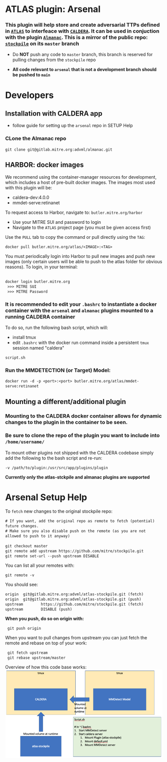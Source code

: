 # ATLAS plugin: **Arsenal**

### This plugin will help store and create adversarial TTPs defined in [`ATLAS`](https://atlas.mitre.org/) to interfeace with [`CALDERA`](https://github.com/mitre/caldera). It can be used in conjuction with the plugin [`Almanac`](https://gitlab.mitre.org/advml/almanac/-/tree/develop). This is a mirror of the public repo: [`stockpile`](https://github.com/mitre/stockpile/tree/master) on its `master` branch


- Do **NOT** push any code to `master` branch, this branch is reserved for pulling changes from the `stockpile` repo

- **All code relevant to `arsenal` that is not a development branch should be pushed to `main`**

# Developers
## Installation with CALDERA app

- follow guide for setting up the `arsenal` repo in SETUP Help

### CLone the Almanac repo

```
git clone git@gitlab.mitre.org:advml/almanac.git

```

## HARBOR: docker images
We recommend using the container-manager resources for development, which includes a host of pre-built docker images. The images most used with this plugin will be:

 - caldera-dev:4.0.0
 - mmdet-serve:retinanet

To request access to Harbor, navigate to: `butler.mitre.org/harbor`

 - Use your MITRE SUI and password to login
 - Navigate to the `ATLAS` project page (you must be given access first)
    
Use the ```PULL``` tab to copy the command or pull directly using the `TAG`:

```
docker pull butler.mitre.org/atlas/<IMAGE>:<TAG>
```

You must periodically login into Harbor to pull new images and push new images (only certain users will be able to push to the atlas folder for obvious reasons). To login, in your terminal:

```code

docker login butler.mitre.org
 >>> MITRE SUI
 >>> MITRE Password

```

### It is recommended to edit your `.bashrc` to instantiate a docker container with the `arsenal` and `almanac` plugins mounted to a running CALDERA container

To do so, run the following bash script, which will:

- install tmux
- edit `.bashrc` with the docker run command inside a persistent `tmux` session named "caldera"

```code 
script.sh
```

### Run the MMDETECTION (or Target) Model:
```
docker run -d -p <port>:<port> butler.mitre.org/atlas/mmdet-serve:retinanet
```
## Mounting a different/additional plugin
### Mounting to the CALDERA docker container allows for dynamic changes to the plugin in the container to be seen.
### Be sure to clone the repo of the plugin you want to include into `/home/username/`

To mount other plugins not shipped with the CALDERA codebase simply add the following to the bash script and re-run:

```
-v /path/to/plugin:/usr/src/app/plugins/plugin
```

**Currently only the atlas-stckpile and almanac plugins are supported** 

# Arsenal Setup Help
To `fetch` new changes to the original stockpile repo:

```
# If you want, add the original repo as remote to fetch (potential) future changes. 
# Make sure you also disable push on the remote (as you are not allowed to push to it anyway)

git checkout master
git remote add upstream https://github.com/mitre/stockpile.git
git remote set-url --push upstream DISABLE

```

You can list all your remotes with:
```
git remote -v
```
You should see:
```
origin  git@gitlab.mitre.org:advml/atlas-stockpile.git (fetch)
origin  git@gitlab.mitre.org:advml/atlas-stockpile.git (push)
upstream        https://github.com/mitre/stockpile.git (fetch)
upstream        DISABLE (push)

```

**When you push, do so on origin with:**
```
 git push origin
 ```

 When you want to pull changes from upstream you can just fetch the remote and rebase on top of your work:
 ```
  git fetch upstream
  git rebase upstream/master

 ```

 Overview of how this code base works:
![overview](images/overview.png)

